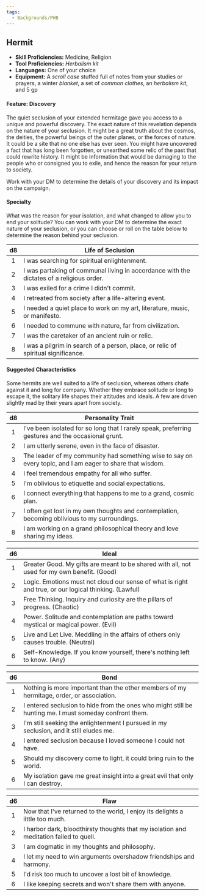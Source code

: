 ```yaml
---
tags:
  - Backgrounds/PHB
---
```


## Hermit

- **Skill Proficiencies:** Medicine, Religion
- **Tool Proficiencies:** *Herbalism kit*
- **Languages:** One of your choice
- **Equipment:** A *scroll case* stuffed full of notes from your studies or prayers, a winter *blanket*, a set of *common clothes*, an *herbalism kit*, and 5 gp

#### Feature: Discovery

The quiet seclusion of your extended hermitage gave you access to a unique and powerful discovery. The exact nature of this revelation depends on the nature of your seclusion. It might be a great truth about the cosmos, the deities, the powerful beings of the outer planes, or the forces of nature. It could be a site that no one else has ever seen. You might have uncovered a fact that has long been forgotten, or unearthed some relic of the past that could rewrite history. It might be information that would be damaging to the people who or consigned you to exile, and hence the reason for your return to society.

Work with your DM to determine the details of your discovery and its impact on the campaign.

#### Specialty

What was the reason for your isolation, and what changed to allow you to end your solitude? You can work with your DM to determine the exact nature of your seclusion, or you can choose or roll on the table below to determine the reason behind your seclusion.

|  d8 | Life of Seclusion                                                                        |
|:---:|------------------------------------------------------------------------------------------|
|  1  | I was searching for spiritual enlightenment.                                             |
|  2  | I was partaking of communal living in accordance with the dictates of a religious order. |
|  3  | I was exiled for a crime I didn't commit.                                                |
|  4  | I retreated from society after a life-altering event.                                    |
|  5  | I needed a quiet place to work on my art, literature, music, or manifesto.               |
|  6  | I needed to commune with nature, far from civilization.                                  |
|  7  | I was the caretaker of an ancient ruin or relic.                                         |
|  8  | I was a pilgrim in search of a person, place, or relic of spiritual significance.        |

#### Suggested Characteristics

Some hermits are well suited to a life of seclusion, whereas others chafe against it and long for company. Whether they embrace solitude or long to escape it, the solitary life shapes their attitudes and ideals. A few are driven slightly mad by their years apart from society.

|  d8 | Personality Trait                                                                                         |
|:---:|-----------------------------------------------------------------------------------------------------------|
|  1  | I've been isolated for so long that I rarely speak, preferring gestures and the occasional grunt.         |
|  2  | I am utterly serene, even in the face of disaster.                                                        |
|  3  | The leader of my community had something wise to say on every topic, and I am eager to share that wisdom. |
|  4  | I feel tremendous empathy for all who suffer.                                                             |
|  5  | I'm oblivious to etiquette and social expectations.                                                       |
|  6  | I connect everything that happens to me to a grand, cosmic plan.                                          |
|  7  | I often get lost in my own thoughts and contemplation, becoming oblivious to my surroundings.             |
|  8  | I am working on a grand philosophical theory and love sharing my ideas.                                   |

|  d6 | Ideal                                                                                                 |
|:---:|-------------------------------------------------------------------------------------------------------|
|  1  | Greater Good. My gifts are meant to be shared with all, not used for my own benefit. (Good)           |
|  2  | Logic. Emotions must not cloud our sense of what is right and true, or our logical thinking. (Lawful) |
|  3  | Free Thinking. Inquiry and curiosity are the pillars of progress. (Chaotic)                           |
|  4  | Power. Solitude and contemplation are paths toward mystical or magical power. (Evil)                  |
|  5  | Live and Let Live. Meddling in the affairs of others only causes trouble. (Neutral)                   |
|  6  | Self-Knowledge. If you know yourself, there's nothing left to know. (Any)                             |

|  d6 | Bond                                                                                                   |
|:---:|--------------------------------------------------------------------------------------------------------|
|  1  | Nothing is more important than the other members of my hermitage, order, or association.               |
|  2  | I entered seclusion to hide from the ones who might still be hunting me. I must someday confront them. |
|  3  | I'm still seeking the enlightenment I pursued in my seclusion, and it still eludes me.                 |
|  4  | I entered seclusion because I loved someone I could not have.                                          |
|  5  | Should my discovery come to light, it could bring ruin to the world.                                   |
|  6  | My isolation gave me great insight into a great evil that only I can destroy.                          |

|  d6 | Flaw                                                                                   |
|:---:|----------------------------------------------------------------------------------------|
|  1  | Now that I've returned to the world, I enjoy its delights a little too much.           |
|  2  | I harbor dark, bloodthirsty thoughts that my isolation and meditation failed to quell. |
|  3  | I am dogmatic in my thoughts and philosophy.                                           |
|  4  | I let my need to win arguments overshadow friendships and harmony.                     |
|  5  | I'd risk too much to uncover a lost bit of knowledge.                                  |
|  6  | I like keeping secrets and won't share them with anyone.                               |
